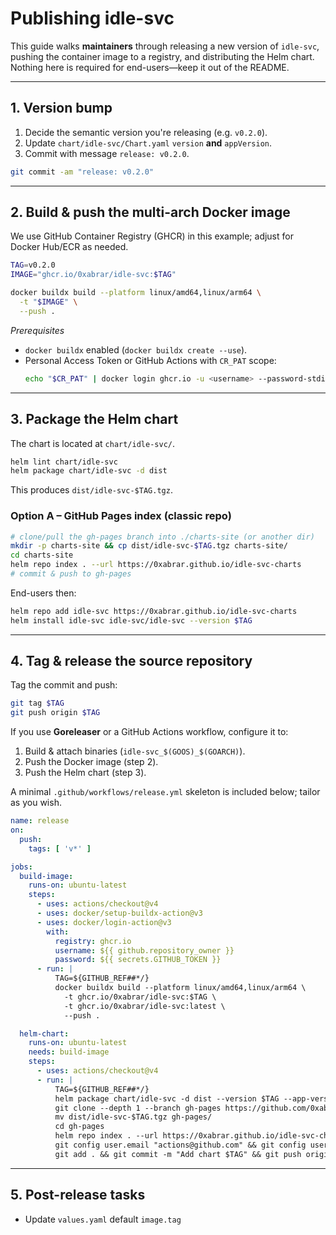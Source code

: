 # Publishing idle-svc

This guide walks **maintainers** through releasing a new version of `idle-svc`, pushing the container image to a registry, and distributing the Helm chart.  Nothing here is required for end-users—keep it out of the README.

---

## 1. Version bump

1. Decide the semantic version you're releasing (e.g. `v0.2.0`).  
2. Update `chart/idle-svc/Chart.yaml` `version` **and** `appVersion`.  
3. Commit with message `release: v0.2.0`.

```bash
git commit -am "release: v0.2.0"
```

---

## 2. Build & push the multi-arch Docker image

We use GitHub Container Registry (GHCR) in this example; adjust for Docker Hub/ECR as needed.

```bash
TAG=v0.2.0
IMAGE="ghcr.io/0xabrar/idle-svc:$TAG"

docker buildx build --platform linux/amd64,linux/arm64 \
  -t "$IMAGE" \
  --push .
```

*Prerequisites*
* `docker buildx` enabled (`docker buildx create --use`).
* Personal Access Token or GitHub Actions with `CR_PAT` scope:
  ```bash
  echo "$CR_PAT" | docker login ghcr.io -u <username> --password-stdin
  ```

---

## 3. Package the Helm chart

The chart is located at `chart/idle-svc/`.

```bash
helm lint chart/idle-svc
helm package chart/idle-svc -d dist
```

This produces `dist/idle-svc-$TAG.tgz`.

### Option A – GitHub Pages index (classic repo)

```bash
# clone/pull the gh-pages branch into ./charts-site (or another dir)
mkdir -p charts-site && cp dist/idle-svc-$TAG.tgz charts-site/
cd charts-site
helm repo index . --url https://0xabrar.github.io/idle-svc-charts
# commit & push to gh-pages
```

End-users then:
```bash
helm repo add idle-svc https://0xabrar.github.io/idle-svc-charts
helm install idle-svc idle-svc/idle-svc --version $TAG
```

---

## 4. Tag & release the source repository

Tag the commit and push:
```bash
git tag $TAG
git push origin $TAG
```

If you use **Goreleaser** or a GitHub Actions workflow, configure it to:
1. Build & attach binaries (`idle-svc_$(GOOS)_$(GOARCH)`).
2. Push the Docker image (step 2). 
3. Push the Helm chart (step 3).

A minimal `.github/workflows/release.yml` skeleton is included below; tailor as you wish.

```yaml
name: release
on:
  push:
    tags: [ 'v*' ]

jobs:
  build-image:
    runs-on: ubuntu-latest
    steps:
      - uses: actions/checkout@v4
      - uses: docker/setup-buildx-action@v3
      - uses: docker/login-action@v3
        with:
          registry: ghcr.io
          username: ${{ github.repository_owner }}
          password: ${{ secrets.GITHUB_TOKEN }}
      - run: |
          TAG=${GITHUB_REF##*/}
          docker buildx build --platform linux/amd64,linux/arm64 \
            -t ghcr.io/0xabrar/idle-svc:$TAG \
            -t ghcr.io/0xabrar/idle-svc:latest \
            --push .

  helm-chart:
    runs-on: ubuntu-latest
    needs: build-image
    steps:
      - uses: actions/checkout@v4
      - run: |
          TAG=${GITHUB_REF##*/}
          helm package chart/idle-svc -d dist --version $TAG --app-version $TAG
          git clone --depth 1 --branch gh-pages https://github.com/0xabrar/idle-svc.git gh-pages
          mv dist/idle-svc-$TAG.tgz gh-pages/
          cd gh-pages
          helm repo index . --url https://0xabrar.github.io/idle-svc-charts --merge index.yaml
          git config user.email "actions@github.com" && git config user.name "github-actions"
          git add . && git commit -m "Add chart $TAG" && git push origin gh-pages
```

---

## 5. Post-release tasks

* Update `values.yaml` default `image.tag`